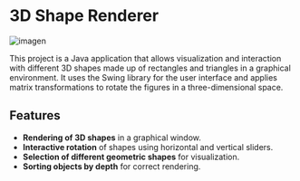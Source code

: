 # 3D Shape Renderer
![imagen](https://github.com/user-attachments/assets/e167816d-6262-4c22-a90b-fe7bd173e146)

This project is a Java application that allows visualization and interaction with different 3D shapes made up of rectangles and triangles in a graphical environment. It uses the Swing library for the user interface and applies matrix transformations to rotate the figures in a three-dimensional space.

## Features

- **Rendering of 3D shapes** in a graphical window.  
- **Interactive rotation** of shapes using horizontal and vertical sliders.  
- **Selection of different geometric shapes** for visualization.  
- **Sorting objects by depth** for correct rendering.  

